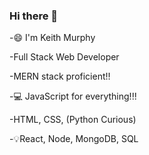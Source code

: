 ### Hi there 👋

-😄 I'm Keith Murphy

-Full Stack Web Developer 

-MERN stack proficient!!

-💻 JavaScript for everything!!!

-HTML, CSS, (Python Curious)

-💡React, Node, MongoDB, SQL 
